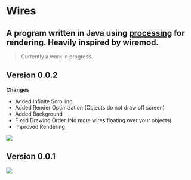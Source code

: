 Wires
=====

A program written in Java using [processing](https://processing.org/) for rendering. 
Heavily inspired by wiremod.
---


> Currently a work in progress.


Version 0.0.2
---
 **Changes**
 + Added Infinite Scrolling
 + Added Render Optimization (Objects do not draw off screen)
 + Added Background
 + Fixed Drawing Order (No more wires floating over your objects)
 + Improved Rendering

<img src="https://i.imgur.com/QHnCiBE.png">

Version 0.0.1
---
<img src="https://i.imgur.com/d1pzaiW.png">
